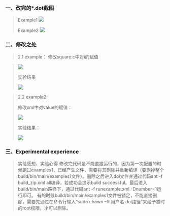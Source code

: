 
### 一、改完的*.dot截图
> Example1
>![](http://p1.bqimg.com/567571/55664a301dade015.png)
>
> Example2
>![](http://p1.bqimg.com/567571/a82910fd3f4881ba.png)


### 二、修改之处

>2.1 example：
>修改square.c中对i的赋值

>![](http://p1.bqimg.com/567571/69fa03ccfd73a42b.png)
>
> 实验结果
>
>![](http://p1.bqimg.com/567571/b5ac656bb4b4b28c.png)

>2.2 example2:
>
>修改xml中对value的赋值：
>
>![](http://p1.bqimg.com/567571/d196b73756dcd300.png)
>
>实验结果：
>
>![](http://p1.bqimg.com/567571/b93fdf4546373b2a.png)




### 三、Experimental experience
>实验感想、实验心得
修改完代码是不能直接运行的，因为第一次配置的时候跑过examples1，已经产生文件，需要将其删除并重新编译（要删掉整个build/bin/main/examples1文件）。删除之后进入dol文件并通过代码ant -f build_zip.xml all编译，若成功会提示build successful。最后进入build/bin/main路径下，通过代码ant -f runexample.xml -Dnumber=1运行即可。
有的时候build/bin/main/examples1文件被锁定，不能直接删除，需要先通过在命令行输入“sudo chown –R 用户名 dol路径”来给予暂时的root权限，才可以删除。





                 

